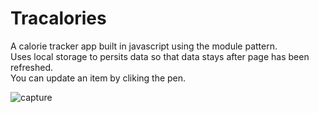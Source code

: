# Tracalories
A calorie tracker app built in javascript using the module pattern.  
Uses local storage to persits data so that data stays after page has been refreshed.  
You can update an item by cliking the pen.    
 
   


![capture](https://user-images.githubusercontent.com/31323890/36064043-2f586068-0e53-11e8-9e68-8e733fcb20ff.PNG)

